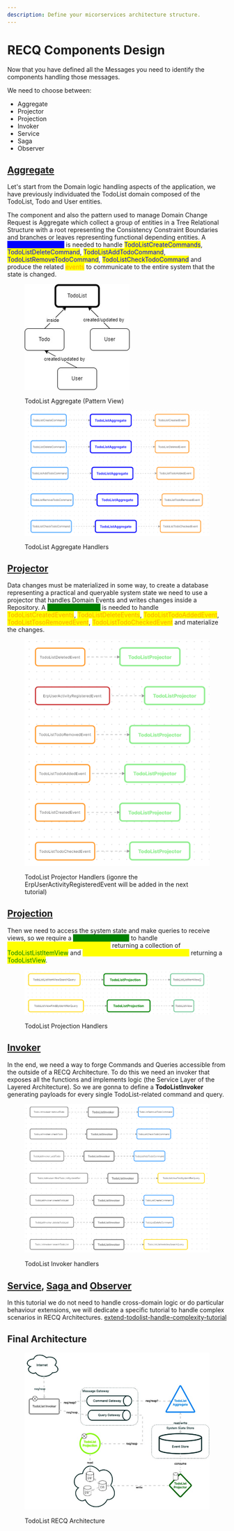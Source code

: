 ```yaml
---
description: Define your micorservices architecture structure.
---
```


# RECQ Components Design

Now that you have defined all the Messages you need to identify the components handling those messages.

We need to choose between:

* Aggregate
* Projector
* Projection
* Invoker
* Service
* Saga
* Observer

## [Aggregate](../../recq-patterns/recq-component-pattern/aggregate.md)

Let's start from the Domain logic handling aspects of the application, we have previously individuated the TodoList domain composed of the TodoList, Todo and User entities.

The component and also the pattern used to manage Domain Change Request is Aggregate which collect a group of entities in a Tree Relational Structure with a root representing the Consistency Constraint Boundaries and branches or leaves representing functional depending entities. A <mark style="color:blue;background-color:blue;">**TodoListAggregate**</mark> is needed to handle <mark style="color:blue;">TodoListCreateCommands</mark>, <mark style="color:blue;">TodoListDeleteCommand</mark>, <mark style="color:blue;">TodoListAddTodoCommand</mark>, <mark style="color:blue;">TodoListRemoveTodoCommand</mark>, <mark style="color:blue;">TodoListCheckTodoCommand</mark> and produce the related <mark style="color:orange;">events</mark> to communicate to the entire system that the state is changed.

<figure><img src="../../.gitbook/assets/image (2) (1).png" alt=""><figcaption><p>TodoList Aggregate (Pattern View)</p></figcaption></figure>

<figure><img src="../../.gitbook/assets/image (3).png" alt=""><figcaption><p>TodoList Aggregate Handlers</p></figcaption></figure>

## [Projector](../../recq-patterns/recq-component-pattern/projector.md)

Data changes must be materialized in some way, to create a database representing a practical and queryable system state we need to use a projector that handles Domain Events and writes changes inside a Repository. A <mark style="color:green;background-color:green;">**TodoListProjector**</mark> is needed to handle <mark style="color:orange;">TodoListCreatedEvents</mark>, <mark style="color:orange;">TodoListDeleteEvents</mark>, <mark style="color:orange;">TodoListTodoAddedEvent</mark>, <mark style="color:orange;">TodoListTosoRemovedEvent</mark>, <mark style="color:orange;">TodoListTodoCheckedEvent</mark> and materialize the changes.

<figure><img src="../../.gitbook/assets/image (4).png" alt=""><figcaption><p>TodoList Projector Handlers (igonre the ErpUserActivityRegisteredEvent will be added in the next tutorial)</p></figcaption></figure>

## [Projection](../../recq-patterns/recq-component-pattern/projection.md)

Then we need to access the system state and make queries to receive views, so we require a <mark style="color:green;background-color:green;">**TodoListProjection**</mark> to handle <mark style="color:yellow;">TodoListListItemViewFindAllQueries</mark> returning a collection of <mark style="color:green;">TodoListListItemView</mark> and <mark style="color:yellow;">TodoListViewFindByIdentifierQueries</mark> returning a <mark style="color:green;">TodoListView</mark>.

<figure><img src="../../.gitbook/assets/image (5).png" alt=""><figcaption><p>TodoList Projection Handlers</p></figcaption></figure>

## [Invoker](../../recq-patterns/recq-component-pattern/invoker.md)

In the end, we need a way to forge Commands and Queries accessible from the outside of a RECQ Architecture. To do this we need an invoker that exposes all the functions and implements logic (the Service Layer of the Layered Architecture). So we are gonna to define a **TodoListInvoker** generating payloads for every single TodoList-related command and query.

<figure><img src="../../.gitbook/assets/image (6).png" alt=""><figcaption><p>TodoList Invoker handlers</p></figcaption></figure>

## [Service](../../recq-patterns/recq-component-pattern/service.md), [Saga ](../../recq-patterns/recq-component-pattern/saga.md)and [Observer](../../recq-patterns/recq-component-pattern/observer.md)

In this tutorial we do not need to handle cross-domain logic or do particular behaviour extensions, we will dedicate a specific tutorial to handle complex scenarios in RECQ Architectures. [extend-todolist-handle-complexity-tutorial](../extend-todolist-handle-complexity-tutorial/ "mention")

## Final Architecture

<figure><img src="../../.gitbook/assets/image (49).png" alt=""><figcaption><p>TodoList RECQ Architecture</p></figcaption></figure>

